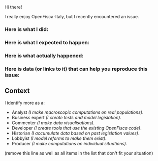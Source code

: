 Hi there!

I really enjoy OpenFisca-Italy, but I recently encountered an issue.

### Here is what I did:


### Here is what I expected to happen:


### Here is what actually happened:


### Here is data (or links to it) that can help you reproduce this issue:



## Context

I identify more as a:

- Analyst _(I make macroscopic computations on real populations)_.
- Business expert _(I create tests and model legislation)_.
- Commenter _(I make data visualisations)_.
- Developer _(I create tools that use the existing OpenFisca code)_.
- Historian _(I accumulate data based on past legislation values)_.
- Lobbyist _(I model reforms to make them exist)_.
- Producer _(I make computations on individual situations)_.

(remove this line as well as all items in the list that don't fit your situation)
